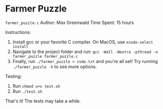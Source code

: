 # Farmer Puzzle

`farmer_puzzle.c`
Author: Max Greenwald
Time Spent: 15 hours

Instructions:
1) Install gcc or your favorite C compiler. On MacOS, use `xcode-select install`
2) Navigate to the project folder and run: `gcc -Wall -Wextra -pthread -o farmer_puzzle farmer_puzzle.c`
3) Finally, run `./farmer_puzzle < code.txt` and you're all set! Try running `./farmer_puzzle -h` to see more options.

Testing:
1) Run `chmod u+x test.sh`
2) Run `./test.sh`

That's it! The tests may take a while.
